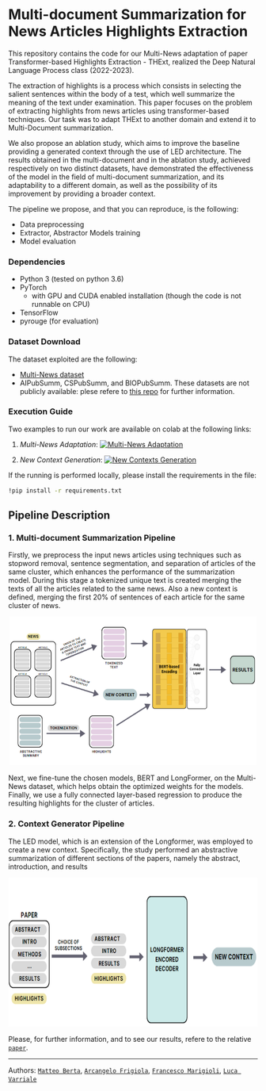 # Multi-document Summarization for News Articles Highlights Extraction

This repository contains the code for our Multi-News adaptation of paper Transformer-based Highlights Extraction - THExt, realized the Deep Natural Language Process class (2022-2023).

The extraction of highlights is a process which consists in selecting the salient sentences within the body of a test, which well summarize the meaning of the text under examination. This paper focuses on the problem of extracting highlights from news articles using transformer-based techniques. 
Our task was to adapt THExt to another domain and extend it to Multi-Document summarization.

We also propose an ablation study, which aims to improve the baseline providing a generated context through the use of LED architecture. The results obtained in the multi-document and in the ablation study, achieved respectively on two distinct datasets, have demonstrated the effectiveness of the model in the field of multi-document summarization, and its adaptability to a different domain, as well as the possibility of its improvement by providing a broader context.

The pipeline we propose, and that you can reproduce, is the following:

- Data preprocessing
- Extractor, Abstractor Models training
- Model evaluation

### Dependencies
* Python 3 (tested on python 3.6)
* PyTorch
  * with GPU and CUDA enabled installation (though the code is not runnable on CPU)
* TensorFlow
* pyrouge (for evaluation)

### Dataset Download 
The dataset exploited are the following: 
* [Multi-News dataset](https://github.com/Alex-Fabbri/Multi-News)
* AIPubSumm, CSPubSumm, and BIOPubSumm. These datasets are not publicly available: plese refere to [this repo](https://github.com/arcangeloC-137/THExt) for further information.

### Execution Guide

Two examples to run our work are available on colab at the following links: 

1. *Multi-News Adaptation*: [![Multi-News Adaptation](https://colab.research.google.com/assets/colab-badge.svg)](https://colab.research.google.com/drive/1exznryjeKoObylxIuFAe0tV4qMtLle9U)

2. *New Context Generation*: [![New Contexts Generation](https://colab.research.google.com/assets/colab-badge.svg)](https://colab.research.google.com/drive/1fW9SRakKl3uGFOiYlUwaq2kTo96_Xl0s)

If the running is performed locally, please install the requirements in the file:

```bash
!pip install -r requirements.txt
```

## Pipeline Description

### 1. Multi-document Summarization Pipeline
Firstly, we preprocess the input news articles using techniques such as stopword removal, sentence segmentation, and separation of articles of the same cluster, which enhances the performance of the summarization model. During this stage a tokenized unique text is created merging the texts of all the articles related to the same news. Also a new context is defined, merging the first 20\% of sentences of each article for the same cluster of news.

<div align="center">
  <img src="https://github.com/arcangeloC-137/Multinews/blob/main/imgs/Multi-Document%20THExt%202.png" alt="Alt text" title="Preprocessing pipeline" width="500" height="300">
</div>

Next, we fine-tune the chosen models, BERT and LongFormer, on the Multi-News dataset, which helps obtain the optimized weights for the models. Finally, we use a fully connected layer-based regression to produce the resulting highlights for the cluster of articles.


### 2. Context Generator Pipeline

The LED model, which is an extension of the Longformer, was employed to create a new context. Specifically, the study performed an abstractive summarization of different sections of the papers, namely the abstract, introduction, and results

<div align="center">
  <img src="https://github.com/arcangeloC-137/Multinews/blob/main/imgs/Context_generation.png" alt="Alt text" title="Preprocessing pipeline" width="700" height="300">
</div>

<p>
 
 Please, for further information, and to see our results, refere to the relative [`paper`](https://github.com/arcangeloC-137/Multinews/blob/main/Multi-document%20Summarization%20for%20News%20Articles%20Highlights%20Extraction.pdf).
 
 ----
 
 Authors: [`Matteo Berta`](https://github.com/MatteoBerta), [`Arcangelo Frigiola`](https://github.com/arcangeloC-137), [`Francesco Marigioli`](https://github.com/FrancescoMarigioli98), [`Luca Varriale`]("")
